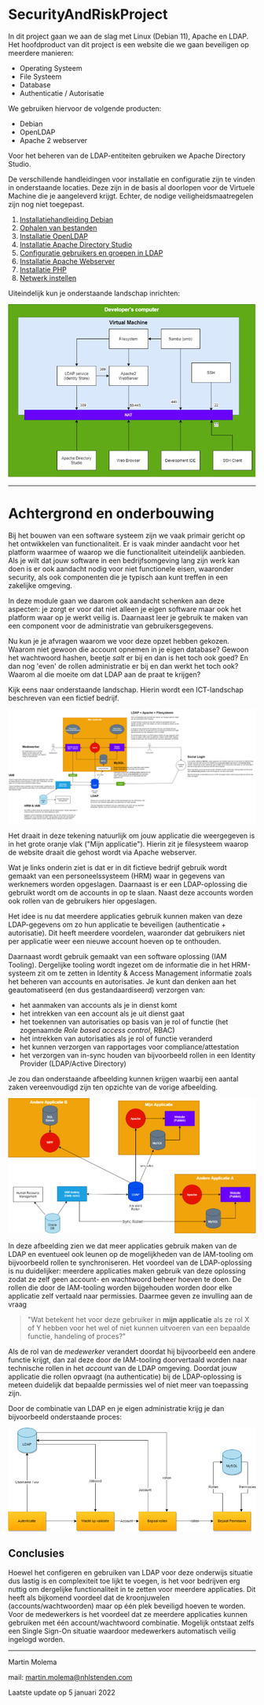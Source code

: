 # SecurityAndRiskProject

In dit project gaan we aan de slag met Linux (Debian 11), Apache en LDAP. Het hoofdproduct van dit project is een 
website die we gaan beveiligen op meerdere manieren:
  * Operating Systeem
  * File Systeem
  * Database
  * Authenticatie / Autorisatie

We gebruiken hiervoor de volgende producten:
  * Debian 
  * OpenLDAP
  * Apache 2 webserver
  
Voor het beheren van de LDAP-entiteiten gebruiken we Apache Directory Studio. 

De verschillende handleidingen voor installatie en configuratie zijn te vinden in onderstaande locaties. Deze zijn in 
de basis al doorlopen voor de Virtuele Machine die je aangeleverd krijgt. Echter, de nodige veiligheidsmaatregelen zijn
nog niet toegepast.

  1. [Installatiehandleiding Debian]( ./DebianInstall/README.md )
  1. [Ophalen van bestanden](./GIT/README.md)
  1. [Installatie OpenLDAP](./OpenLDAP/README.md)
  1. [Installatie Apache Directory Studio](./ApacheLDAPStudio/README.md)
  1. [Configuratie gebruikers en groepen in LDAP](./ConfigLDAP/README.md)
  1. [Installatie Apache Webserver](./ApacheWebServer/README.md)
  1. [Installatie PHP](./php/README.md)
  1. [Netwerk instellen](./Netwerk/README.md)
  
Uiteindelijk kun je onderstaande landschap inrichten:

![Landschap](images/VirtueleMachine.png)  

---

# Achtergrond en onderbouwing
Bij het bouwen van een software systeem zijn we vaak primair gericht op het ontwikkelen van functionaliteit. Er is vaak
minder aandacht voor het platform waarmee of waarop we die functionaliteit uiteindelijk aanbieden. Als je wilt dat jouw
software in een bedrijfsomgeving lang zijn werk kan doen is er ook aandacht nodig voor niet functionele eisen, waaronder
security, als ook componenten die je typisch aan kunt treffen in een zakelijke omgeving.

In deze module gaan we daarom ook aandacht schenken aan deze aspecten: je zorgt er voor dat niet alleen je eigen software
maar ook het platform waar op je werkt veilig is. Daarnaast leer je gebruik te maken van een component voor de 
administratie van gebruikersgegevens. 

Nu kun je je afvragen waarom we voor deze opzet hebben gekozen. Waarom niet gewoon die account opnemen in je eigen database?
Gewoon het wachtwoord hashen, beetje *salt* er bij en dan is het toch ook goed? En dan nog 'even' de rollen administratie
er bij en dan werkt het toch ook? Waarom al die moeite om dat LDAP aan de praat te krijgen?

Kijk eens naar onderstaande landschap. Hierin wordt een ICT-landschap beschreven van een fictief bedrijf. 

![Afbeelding landschap](images/Rol%20van%20LDAP-Mijn%20Applicatie.png)

Het draait in deze tekening natuurlijk om jouw applicatie die weergegeven is in het grote oranje vlak ("Mijn applicatie").
Hierin zit je filesysteem waarop de website draait die gehost wordt via Apache webserver. 

Wat je links onderin ziet is dat er in dit fictieve bedrijf gebruik wordt gemaakt van een personeelssysteem (HRM) waar in
gegevens van werknemers worden opgeslagen. Daarnaast is er een LDAP-oplossing die gebruikt wordt om de accounts in op 
te slaan. Naast deze accounts worden ook rollen van de gebruikers hier opgeslagen.

Het idee is nu dat meerdere applicaties gebruik kunnen maken van deze LDAP-gegevens om zo hun applicatie te beveiligen
(authenticatie + autorisatie). Dit heeft meerdere voordelen, waaronder dat gebruikers niet per applicatie weer een nieuwe
account hoeven op te onthouden. 

Daarnaast wordt gebruik gemaakt van een software oplossing (IAM Tooling). Dergelijke tooling wordt ingezet om de informatie
die in het HRM-systeem zit om te zetten in Identity & Access Management informatie zoals het beheren van accounts en autorisaties.
Je kunt dan denken aan het geautomatiseerd (en dus gestandaardiseerd) verzorgen van:
  * het aanmaken van accounts als je in dienst komt
  * het intrekken van een account als je uit dienst gaat
  * het toekennen van autorisaties op basis van je rol of functie (het zogenaamde *Role based access control*, RBAC)
  * het intrekken van autorisaties als je rol of functie veranderd
  * het kunnen verzorgen van rapportages voor compliance/attestation
  * het verzorgen van in-sync houden van bijvoorbeeld rollen in een Identity Provider (LDAP/Active Directory)

Je zou dan onderstaande afbeelding kunnen krijgen waarbij een aantal zaken vereenvoudigd zijn ten opzichte van de vorige
afbeelding.

![Afbeelding uitgebreid landschap](images/Rol%20van%20LDAP-Meer%20apps.png)

In deze afbeelding zien we dat meer applicaties gebruik maken van de LDAP en eventueel ook leunen op de mogelijkheden
van de IAM-tooling om bijvoorbeeld rollen te synchroniseren. Het voordeel van de LDAP-oplossing is nu duidelijker: meerdere
applicaties maken gebruik van deze oplossing zodat ze zelf geen account- en wachtwoord beheer hoeven te doen. De rollen
die door de IAM-tooling worden bijgehouden worden door elke applicatie zelf vertaald naar permissies. Daarmee geven ze 
invulling aan de vraag

> "Wat betekent het voor deze gebruiker in **mijn applicatie** als ze rol X of Y hebben voor het wel of niet kunnen 
> uitvoeren van een bepaalde functie, handeling of proces?" 

Als de rol van de *medewerker* verandert doordat hij bijvoorbeeld een andere functie krijgt, dan zal deze door de IAM-tooling
doorvertaald worden naar technische rollen in het *account* van de LDAP omgeving. Doordat jouw applicatie die rollen 
opvraagt (na authenticatie) bij de LDAP-oplossing is meteen duidelijk dat bepaalde permissies wel of niet meer van 
toepassing zijn.

Door de combinatie van LDAP en je eigen administratie krijg je dan bijvoorbeeld onderstaande proces:

![Proces](images/Rol%20van%20LDAP-Bepalen%20permissies.png)

## Conclusies
Hoewel het configeren en gebruiken van LDAP voor deze onderwijs situatie dus lastig is en complexiteit toe lijkt te voegen,
is het voor bedrijven erg nuttig om dergelijke functionaliteit in te zetten voor meerdere applicaties. Dit heeft als 
bijkomend voordeel dat de kroonjuwelen (accounts/wachtwoorden) maar op één plek beveiligd hoeven te worden. Voor de 
medewerkers is het voordeel dat ze meerdere applicaties kunnen gebruiken met één account/wachtwoord combinatie. Mogelijk
ontstaat zelfs een Single Sign-On situatie waardoor medewerkers automatisch veilig ingelogd worden. 

---

Martin Molema

mail: [martin.molema@nhlstenden.com](mailto:martin.molema@nhlstenden.com)

Laatste update op 5 januari 2022
  
